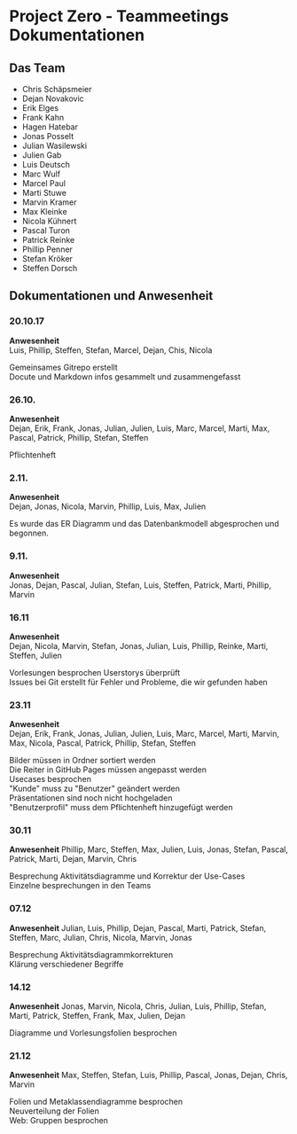 ﻿# Project Zero - Teammeetings Dokumentationen

## Das Team
- Chris Schäpsmeier
- Dejan Novakovic
- Erik Elges
- Frank Kahn
- Hagen Hatebar
- Jonas Posselt
- Julian Wasilewski
- Julien Gab
- Luis Deutsch
- Marc Wulf
- Marcel Paul
- Marti Stuwe
- Marvin Kramer
- Max Kleinke
- Nicola Kühnert
- Pascal Turon
- Patrick Reinke
- Phillip Penner
- Stefan Kröker
- Steffen Dorsch

## Dokumentationen und Anwesenheit

### 20.10.17
**Anwesenheit**  
Luis, Phillip, Steffen, Stefan, Marcel, Dejan, Chis, Nicola

Gemeinsames Gitrepo erstellt  
Docute und Markdown infos gesammelt und zusammengefasst

### 26.10.
**Anwesenheit**  
Dejan, Erik, Frank, Jonas, Julian, Julien, Luis, Marc, Marcel, Marti, Max, Pascal, Patrick, Phillip, Stefan, Steffen

Pflichtenheft


### 2.11.
**Anwesenheit**  
Dejan, Jonas, Nicola, Marvin, Phillip, Luis, Max, Julien

Es wurde das ER Diagramm und das Datenbankmodell abgesprochen und begonnen.

### 9.11.
**Anwesenheit**  
Jonas, Dejan, Pascal, Julian, Stefan, Luis, Steffen, Patrick, Marti, Phillip, Marvin

### 16.11
**Anwesenheit**  
Dejan, Nicola, Marvin, Stefan, Jonas, Julian, Luis, Phillip, Reinke, Marti, Steffen, Julien

Vorlesungen besprochen 
Userstorys überprüft  
Issues bei Git erstellt für Fehler und Probleme, die wir gefunden haben

### 23.11
**Anwesenheit**  
Dejan, Erik, Frank, Jonas, Julian, Julien, Luis, Marc, Marcel, Marti, Marvin, Max, Nicola, Pascal, Patrick, Phillip, Stefan, Steffen

Bilder müssen in Ordner sortiert werden  
Die Reiter in GitHub Pages müssen angepasst werden  
Usecases besprochen  
"Kunde" muss zu "Benutzer" geändert werden  
Präsentationen sind noch nicht hochgeladen  
"Benutzerprofil" muss dem Pflichtenheft hinzugefügt werden  

### 30.11
**Anwesenheit**
Phillip, Marc, Steffen, Max, Julien, Luis, Jonas, Stefan, Pascal, Patrick, Marti, Dejan, Marvin, Chris

Besprechung Aktivitätsdiagramme und Korrektur der Use-Cases  
Einzelne besprechungen in den Teams  

### 07.12
**Anwesenheit** 
Julian, Luis, Phillip, Dejan, Pascal, Marti, Patrick, Stefan, Steffen, Marc, Julian, Chris, Nicola, Marvin, Jonas

Besprechung Aktivitätsdiagrammkorrekturen  
Klärung verschiedener Begriffe

### 14.12
**Anwesenheit**
Jonas, Marvin, Nicola, Chris, Julian, Luis, Phillip, Stefan, Marti, Patrick, Steffen, Frank, Max, Julien, Dejan

Diagramme und Vorlesungsfolien besprochen  

### 21.12
**Anwesenheit**
Max, Steffen, Stefan, Luis, Phillip, Pascal, Jonas, Dejan, Chris, Marvin

Folien und Metaklassendiagramme besprochen  
Neuverteilung der Folien  
Web: Gruppen besprochen
